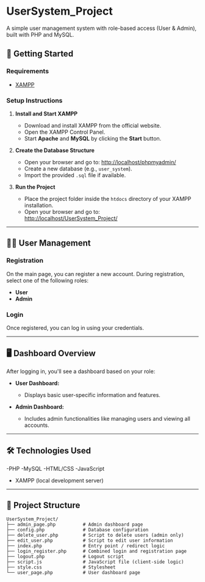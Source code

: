 # UserSystem_Project

A simple user management system with role-based access (User & Admin), built with PHP and MySQL.

## 🚀 Getting Started

### Requirements

- [XAMPP](https://www.apachefriends.org/index.html)

### Setup Instructions

1. **Install and Start XAMPP**  
   - Download and install XAMPP from the official website.  
   - Open the XAMPP Control Panel.  
   - Start **Apache** and **MySQL** by clicking the **Start** button.

2. **Create the Database Structure**  
   - Open your browser and go to: [http://localhost/phpmyadmin/](http://localhost/phpmyadmin/)  
   - Create a new database (e.g., `user_system`).  
   - Import the provided `.sql` file if available.

3. **Run the Project**  
   - Place the project folder inside the `htdocs` directory of your XAMPP installation.  
   - Open your browser and go to:  
     [http://localhost/UserSystem_Project/](http://localhost/UserSystem_Project/)

---

## 🧑‍💼 User Management

### Registration

On the main page, you can register a new account. During registration, select one of the following roles:

- **User**
- **Admin**

### Login

Once registered, you can log in using your credentials.

---

## 🖥️ Dashboard Overview

After logging in, you'll see a dashboard based on your role:

- **User Dashboard:**  
  - Displays basic user-specific information and features.

- **Admin Dashboard:**  
  - Includes admin functionalities like managing users and viewing all accounts.

---

## 🛠️ Technologies Used
-PHP
-MySQL
-HTML/CSS
-JavaScript
- XAMPP (local development server)

---

## 📁 Project Structure

```plaintext
UserSystem_Project/
├── admin_page.php          # Admin dashboard page
├── config.php              # Database configuration
├── delete_user.php         # Script to delete users (admin only)
├── edit_user.php           # Script to edit user information
├── index.php               # Entry point / redirect logic
├── login_register.php      # Combined login and registration page
├── logout.php              # Logout script
├── script.js               # JavaScript file (client-side logic)
├── style.css               # Stylesheet
└── user_page.php           # User dashboard page


